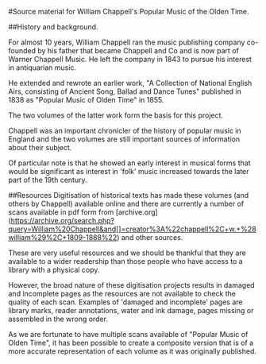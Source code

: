 #Source material for William Chappell's Popular Music of the Olden Time.

##History and background.

For almost 10 years, William Chappell ran the music publishing company co-founded by his father that became Chappell and Co and is now part of Warner Chappell Music. He left the company in 1843 to pursue his interest in antiquarian music.

He extended and rewrote an earlier work, "A Collection of National English Airs, consisting of Ancient Song, Ballad and Dance Tunes" published in 1838 as "Popular Music of Olden Time" in 1855.

The two volumes of the latter work form the basis for this project. 

Chappell was an important chronicler of the history of popular music in England and the two volumes are still important sources of information about their subject.

Of particular note is that he showed an early interest in musical forms that would be significant as interest in 'folk' music increased towards the later part of the 19th century.

##Resources
Digitisation of historical texts has made these volumes (and others by Chappell) available online and there are currently a number of scans available in pdf form from [archive.org] (https://archive.org/search.php?query=William%20Chappell&and[]=creator%3A%22chappell%2C+w.+%28william%29%2C+1809-1888%22) and other sources.

These are very useful resources and we should be thankful that they are available to a wider readership than those people who have access to a library with a physical copy.

However, the broad nature of these digitisation projects results in damaged and incomplete pages as the resources are not available to check the quality of each scan. Examples of 'damaged and incomplete' pages are library marks, reader annotations, water and ink damage, pages missing or assembled in the wrong order.

As we are fortunate to have multiple scans available of "Popular Music of Olden Time", it has been possible to create a composite version that is of a more accurate representation of each volume as it was originally published.